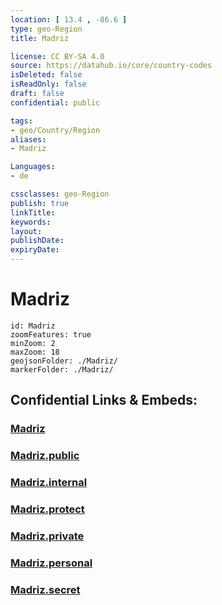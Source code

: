 ```yaml
---
location: [ 13.4 , -86.6 ] 
type: geo-Region
title: Madriz

license: CC BY-SA 4.0
source: https://datahub.io/core/country-codes
isDeleted: false
isReadOnly: false
draft: false
confidential: public

tags:
- geo/Country/Region
aliases:
- Madriz

Languages:
- de

cssclasses: geo-Region
publish: true
linkTitle: 
keywords: 
layout: 
publishDate: 
expiryDate: 
---
```


# Madriz

```leaflet
id: Madriz
zoomFeatures: true 
minZoom: 2 
maxZoom: 18
geojsonFolder: ./Madriz/
markerFolder: ./Madriz/
```


## Confidential Links & Embeds: 

### [Madriz](/_Standards/Earth/Continent/America~Central/Nicaragua/departments~Nicaragua/Madriz.md) 

### [Madriz.public](/_public/Earth/Continent/America~Central/Nicaragua/departments~Nicaragua/Madriz.public.md) 

### [Madriz.internal](/_internal/Earth/Continent/America~Central/Nicaragua/departments~Nicaragua/Madriz.internal.md) 

### [Madriz.protect](/_protect/Earth/Continent/America~Central/Nicaragua/departments~Nicaragua/Madriz.protect.md) 

### [Madriz.private](/_private/Earth/Continent/America~Central/Nicaragua/departments~Nicaragua/Madriz.private.md) 

### [Madriz.personal](/_personal/Earth/Continent/America~Central/Nicaragua/departments~Nicaragua/Madriz.personal.md) 

### [Madriz.secret](/_secret/Earth/Continent/America~Central/Nicaragua/departments~Nicaragua/Madriz.secret.md)

